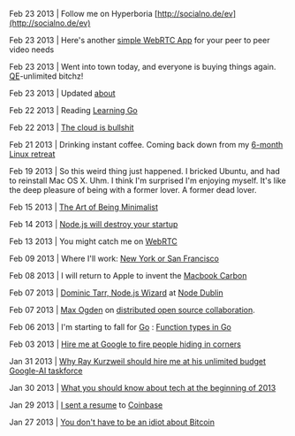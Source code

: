 Feb 23 2013 | Follow me on Hyperboria [http://socialno.de/ev](http://socialno.de/ev)

Feb 23 2013 | Here's another [simple WebRTC App](http://conversat.io/) for your peer to peer video needs

Feb 23 2013 | Went into town today, and everyone is buying things again. [QE](https://en.wikipedia.org/wiki/Quantitative_easing)-unlimited bitchz!

Feb 23 2013 | Updated [about](/pages/about)

Feb 22 2013 | Reading [Learning Go](http://www.miek.nl/projects/)

Feb 22 2013 | [The cloud is bullshit](/posts/bullshitclouds)

Feb 21 2013 | Drinking instant coffee. Coming back down from my [6-month Linux retreat](/posts/6monthslinux)

Feb 19 2013 | So this weird thing just happened. I bricked Ubuntu, and had to reinstall Mac OS X. Uhm. I think I'm surprised I'm enjoying myself. It's like the deep pleasure of being with a former lover. A former dead lover.

Feb 15 2013 | [The Art of Being Minimalist](/posts/minimalist)

Feb 14 2013 | [Node.js will destroy your startup](/posts/nodedestroy)

Feb 13 2013 | You might catch me on [WebRTC](https://apprtc.appspot.com/)

Feb 09 2013 | Where I'll work: [New York or San Francisco](/posts/nycsf)

Feb 08 2013 | I will return to Apple to invent the [Macbook Carbon](/posts/macbookcarbon)

Feb 07 2013 | [Dominic Tarr, Node.js Wizard](https://www.youtube.com/watch?v=giS-aIq0Kaw) at [Node Dublin](https://www.youtube.com/user/NodeDublin?feature=watch)

Feb 07 2013 | [Max Ogden](http://maxogden.com/) on [distributed open source collaboration](http://www.youtube.com/watch?v=UcDrxXKf4qg).

Feb 06 2013 | I'm starting to fall for [Go](http://golang.org/) : [Function types in Go](http://jordanorelli.tumblr.com/post/42369331748/function-types-in-go-golang)

Feb 03 2013 | [Hire me at Google to fire people hiding in corners](/posts/googlecorners)

Jan 31 2013 | [Why Ray Kurzweil should hire me at his unlimited budget Google-AI taskforce](/posts/ai)

Jan 30 2013 | [What you should know about tech at the beginning of 2013](/posts/tech2013)

Jan 29 2013 | [I sent a resume](/posts/coinbase) to [Coinbase](http://coinbase.com)

Jan 27 2013 | [You don't have to be an idiot about Bitcoin](/posts/idiot)
